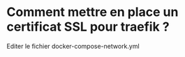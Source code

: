 # Comment mettre en place un certificat SSL pour traefik ?

Editer le fichier docker-compose-network.yml
